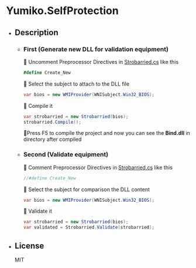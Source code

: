 # Yumiko.SelfProtection

- ## Description
  - ### First (Generate new DLL for validation equipment)
    🍓 Uncomment Preprocessor Directives in [Strobarried.cs] like this
    ```C#
    #define Create_New
    ```
    
    🍓 Select the subject to attach to the DLL file
    ```C#
    var bios = new WMIProvider(WNISubject.Win32_BIOS);
    ```
    
    🍓 Compile it
    ```C#
    var strobarried = new Strobarried(bios);
    strobarried.Compile();
    ```
  
    🍓Press F5 to compile the project and now you can see the **Bind.dll** in directory after compiled

  - ### Second (Validate equipment)
    🍓 Comment Preprocessor Directives in [Strobarried.cs] like this
    ```C#
    //#define Create_New
    ```  
    
    🍓 Select the subject for comparison the DLL content
    ```C#
    var bios = new WMIProvider(WNISubject.Win32_BIOS);
    ```
    
    🍓 Validate it
    ```C#
    var strobarried = new Strobarried(bios);
    var validated = Strobarried.Validate(strobarried);
    ```

- ## License
  MIT
    
[Strobarried.cs]:<https://github.com/0x0001F36D/Yumiko.SelfProtection/blob/master/Yumiko.SelfProtection/Strobarried/Strobarried.cs>
